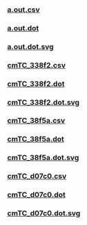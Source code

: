 ### [a.out.csv](a.out.csv)
### [a.out.dot](a.out.dot)
### [a.out.dot.svg](a.out.dot.svg)
### [cmTC_338f2.csv](cmTC_338f2.csv)
### [cmTC_338f2.dot](cmTC_338f2.dot)
### [cmTC_338f2.dot.svg](cmTC_338f2.dot.svg)
### [cmTC_38f5a.csv](cmTC_38f5a.csv)
### [cmTC_38f5a.dot](cmTC_38f5a.dot)
### [cmTC_38f5a.dot.svg](cmTC_38f5a.dot.svg)
### [cmTC_d07c0.csv](cmTC_d07c0.csv)
### [cmTC_d07c0.dot](cmTC_d07c0.dot)
### [cmTC_d07c0.dot.svg](cmTC_d07c0.dot.svg)
